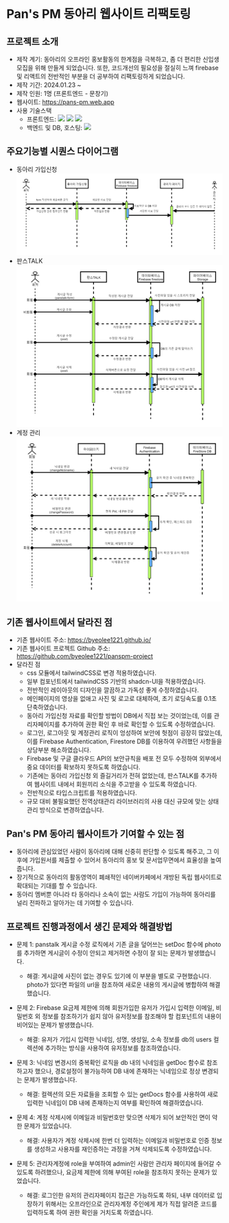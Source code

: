# Pan's PM 동아리 웹사이트 리팩토링

## 프로젝트 소개
* 제작 계기: 동아리의 오프라인 홍보활동의 한계점을 극복하고, 좀 더 편리한 신입생 모집을 위해 만들게 되었습니다. 또한, 코드개선의 필요성을 절실히 느껴 firebase 및 리액트의 전반적인 부분을 더 공부하여 리팩토링하게 되었습니다.
* 제작 기간: 2024.01.23 ~ 
* 제작 인원: 1명 (프론트엔드 - 문창기)
* 웹사이트: https://pans-pm.web.app
* 사용 기술스택
  + 프론트엔드: 
  ![](https://img.shields.io/badge/React-61DAFB?style=flat-square&logo=React&logoColor=white) 
  ![](https://img.shields.io/badge/Typescript-3178C6?style=flat-square&logo=Typescript&logoColor=white) 
  ![](https://img.shields.io/badge/TailwindCSS-06B6D4?style=flat-square&logo=TailwindCSS&logoColor=white)
  + 백엔드 및 DB, 호스팅:
  ![](https://img.shields.io/badge/Firebase-FFCA28?style=flat-square&logo=Firebase&logoColor=white)

## 주요기능별 시퀀스 다이어그램
* 동아리 가입신청
![Alt text](/public/registerSequence.png)
* 판스TALK
![Alt text](/public/panstalkSequence.png)
* 계정 관리
![Alt text](/public/mypageSequence.png)

## 기존 웹사이트에서 달라진 점
* 기존 웹사이트 주소: https://byeolee1221.github.io/
* 기존 웹사이트 프로젝트 Github 주소: https://github.com/byeolee1221/panspm-project
* 달라진 점
  + css 모듈에서 tailwindCSS로 변경 적용하였습니다.
  + 일부 컴포넌트에서 tailwindCSS 기반의 shadcn-UI을 적용하였습니다.
  + 전반적인 레이아웃의 디자인을 깔끔하고 가독성 좋게 수정하였습니다.
  + 메인페이지의 영상을 없애고 사진 및 로고로 대체하여, 초기 로딩속도를 0.1초 단축하였습니다.
  + 동아리 가입신청 자료를 확인할 방법이 DB에서 직접 보는 것이었는데, 이를 관리자페이지를 추가하여 권한 확인 후 바로 확인할 수 있도록 수정하였습니다.
  + 로그인, 로그아웃 및 계정관리 로직이 엉성하여 보안에 헛점이 굉장히 많았는데, 이를 Firebase Authentication, Firestore DB를 이용하여 우려했던 사항들을 상당부분 해소하였습니다.
  + Firebase 및 구글 클라우드 API의 보안규칙을 배포 전 모두 수정하여 외부에서 중요 데이터를 확보하지 못하도록 하였습니다.
  + 기존에는 동아리 가입신청 외 즐길거리가 전혀 없었는데, 판스TALK를 추가하여 웹사이트 내에서 회원끼리 소식을 주고받을 수 있도록 하였습니다.
  + 전반적으로 타입스크립트를 적용하였습니다.
  + 규모 대비 불필요했던 전역상태관리 라이브러리의 사용 대신 규모에 맞는 상태관리 방식으로 변경하였습니다.

## Pan's PM 동아리 웹사이트가 기여할 수 있는 점
* 동아리에 관심있었던 사람이 동아리에 대해 신중히 판단할 수 있도록 해주고, 그 이후에 가입원서를 제출할 수 있어서 동아리의 홍보 및 문서업무면에서 효율성을 높여줍니다.
* 장기적으로 동아리의 활동영역이 폐쇄적인 네이버카페에서 개방된 독립 웹사이트로 확대되는 기대를 할 수 있습니다.
* 동아리 멤버뿐 아니라 타 동아리나 소속이 없는 사람도 가입이 가능하여 동아리를 널리 전파하고 알아가는 데 기여할 수 있습니다.

## 프로젝트 진행과정에서 생긴 문제와 해결방법
* 문제 1: panstalk 게시글 수정 로직에서 기존 글을 덮어쓰는 setDoc 함수에 photo를 추가하면 게시글이 수정이 안되고 제거하면 수정이 잘 되는 문제가 발생했습니다.
  + 해결: 게시글에 사진이 없는 경우도 있기에 이 부분을 별도로 구현했습니다. photo가 있다면 파일의 url을 참조하여 새로운 내용의 게시글에 병합하여 해결했습니다.

* 문제 2: Firebase 요금제 제한에 의해 회원가입한 유저가 가입시 입력한 이메일, 비밀번호 외 정보를 참조하기가 쉽지 않아 유저정보를 참조해야 할 컴포넌트의 내용이 비어있는 문제가 발생했습니다.  
  + 해결: 유저가 가입시 입력한 닉네임, 성명, 생성일, 소속 정보를 db의 users 컬렉션에 추가하는 방식을 사용하여 유저정보를 참조하였습니다.

* 문제 3: 닉네임 변경시의 중복확인 로직을 db 내의 닉네임을 getDoc 함수로 참조하고자 했으나, 경로설정이 불가능하여 DB 내에 존재하는 닉네임으로 정상 변경되는 문제가 발생했습니다.
  + 해결: 컬렉션의 모든 자료들을 조회할 수 있는 getDocs 함수를 사용하여 새로 입력한 닉네임이 DB 내에 존재하는지 여부를 확인하여 해결하였습니다.

* 문제 4: 계정 삭제시에 이메일과 비밀번호만 맞으면 삭제가 되어 보안적인 면이 약한 문제가 있었습니다.
  + 해결: 사용자가 계정 삭제시에 한번 더 입력하는 이메일과 비밀번호로 인증 정보를 생성하고 사용자를 재인증하는 과정을 거쳐 삭제되도록 수정하였습니다.

* 문제 5: 관리자계정에 role을 부여하여 admin인 사람만 관리자 페이지에 들어갈 수 있도록 하려했으나, 요금제 제한에 의해 부여된 role을 참조하지 못하는 문제가 있었습니다.
  + 해결: 로그인한 유저의 관리자페이지 접근은 가능하도록 하되, 내부 데이터로 입장하기 위해서는 오프라인으로 관리자계정 주인에게 제가 직접 알려준 코드를 입력하도록 하여 권한 확인을 거치도록 하였습니다.      
